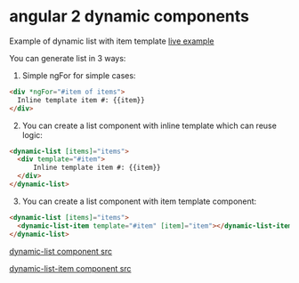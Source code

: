 # angular 2 dynamic components
Example of dynamic list with item template [live example](https://plnkr.co/edit/ollxzUhka77wIXrJGA9t?p=preview)

You can generate list in 3 ways: 

1. Simple ngFor for simple cases:
  ```html
  <div *ngFor="#item of items">
    Inline template item #: {{item}}
  </div>
  ```

2. You can create a list component with inline template which can reuse logic:
  ```html  
  <dynamic-list [items]="items">
    <div template="#item">
        Inline template item #: {{item}}
    </div>
  </dynamic-list> 
  ```

3. You can create a list component with item template component:
  ```html
  <dynamic-list [items]="items">
    <dynamic-list-item template="#item" [item]="item"></dynamic-list-item>
  </dynamic-list> 
  ```
  

[dynamic-list component src](https://github.com/ilio/ng2-dynamic-components/blob/master/src/app/dynamic-list/dynamic-list.component.ts)

[dynamic-list-item component src](https://github.com/ilio/ng2-dynamic-components/blob/master/src/app/dynamic-list/dynamic-list-item-template.component.ts)
